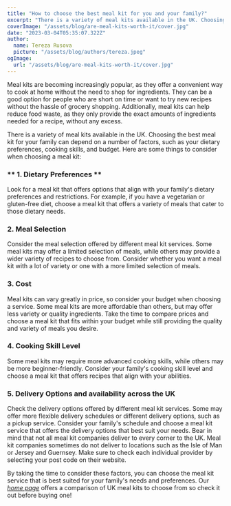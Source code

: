 ```yaml
---
title: "How to choose the best meal kit for you and your family?"
excerpt: "There is a variety of meal kits available in the UK. Choosing the best meal kit for your family can depend on a number of factors, such as your dietary preferences, cooking skills, and budget. We will look at those in our article."
coverImage: "/assets/blog/are-meal-kits-worth-it/cover.jpg"
date: "2023-03-04T05:35:07.322Z"
author:
  name: Tereza Rusova
  picture: "/assets/blog/authors/tereza.jpeg"
ogImage:
  url: "/assets/blog/are-meal-kits-worth-it/cover.jpg"
---
```


Meal kits are becoming increasingly popular, as they offer a convenient way to cook at home without the need to shop for ingredients. They can be a good option for people who are short on time or want to try new recipes without the hassle of grocery shopping. Additionally, meal kits can help reduce food waste, as they only provide the exact amounts of ingredients needed for a recipe, without any excess.

There is a variety of meal kits available in the UK. Choosing the best meal kit for your family can depend on a number of factors, such as your dietary preferences, cooking skills, and budget. Here are some things to consider when choosing a meal kit:

### ** 1. Dietary Preferences **

Look for a meal kit that offers options that align with your family's dietary preferences and restrictions. For example, if you have a vegetarian or gluten-free diet, choose a meal kit that offers a variety of meals that cater to those dietary needs.

### **2. Meal Selection**

Consider the meal selection offered by different meal kit services. Some meal kits may offer a limited selection of meals, while others may provide a wider variety of recipes to choose from. Consider whether you want a meal kit with a lot of variety or one with a more limited selection of meals.

### **3. Cost**

Meal kits can vary greatly in price, so consider your budget when choosing a service. Some meal kits are more affordable than others, but may offer less variety or quality ingredients. Take the time to compare prices and choose a meal kit that fits within your budget while still providing the quality and variety of meals you desire.

### **4. Cooking Skill Level**

Some meal kits may require more advanced cooking skills, while others may be more beginner-friendly. Consider your family's cooking skill level and choose a meal kit that offers recipes that align with your abilities.

### **5. Delivery Options and availability across the UK**

Check the delivery options offered by different meal kit services. Some may offer more flexible delivery schedules or different delivery options, such as a pickup service. Consider your family's schedule and choose a meal kit service that offers the delivery options that best suit your needs. Bear in mind that not all meal kit companies deliver to every corner to the UK. Meal kit companies sometimes do not deliver to locations such as the Isle of Man or Jersey and Guernsey. Make sure to check each individual provider by selecting your post code on their website.

By taking the time to consider these factors, you can choose the meal kit service that is best suited for your family's needs and preferences. Our [_home page_](https://www.whichmealservice.com/) offers a comparison of UK meal kits to choose from so check it out before buying one!
